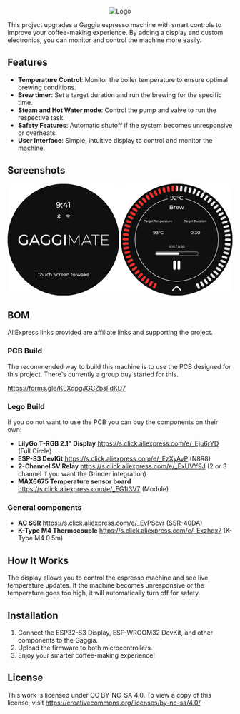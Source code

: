 <p align="center"><img src="docs/assets/logo.png" alt="Logo" width="250px" /></p>


This project upgrades a Gaggia espresso machine with smart controls to improve your coffee-making experience. By adding a display and custom electronics, you can monitor and control the machine more easily.

## Features

- **Temperature Control**: Monitor the boiler temperature to ensure optimal brewing conditions.
- **Brew timer**: Set a target duration and run the brewing for the specific time.
- **Steam and Hot Water mode**: Control the pump and valve to run the respective task.
- **Safety Features**: Automatic shutoff if the system becomes unresponsive or overheats.
- **User Interface**: Simple, intuitive display to control and monitor the machine.

## Screenshots

<img src="docs/assets/standby-screen.png" alt="Standby Screen" width="250px" />
<img src="docs/assets/brew-screen.png" alt="Brew Screen" width="250px" />

## BOM

AliExpress links provided are affiliate links and supporting the project.

### PCB Build

The recommended way to build this machine is to use the PCB designed for this project. There's currently a group buy started for this.

https://forms.gle/KEXdpgJGCZbsFdKD7

### Lego Build

If you do not want to use the PCB you can buy the components on their own:

- **LilyGo T-RGB 2.1" Display** https://s.click.aliexpress.com/e/_Eju6rYD (Full Circle)
- **ESP-S3 DevKit** https://s.click.aliexpress.com/e/_EzXyAvP (N8R8)
- **2-Channel 5V Relay** https://s.click.aliexpress.com/e/_ExUVY9J (2 or 3 channel if you want the Grinder integration)
- **MAX6675 Temperature sensor board** https://s.click.aliexpress.com/e/_EG1t3V7 (Module)

### General components

- **AC SSR** https://s.click.aliexpress.com/e/_EvPScvr (SSR-40DA)
- **K-Type M4 Thermocouple** https://s.click.aliexpress.com/e/_Exzhqx7 (K-Type M4 0.5m)

## How It Works

The display allows you to control the espresso machine and see live temperature updates. If the machine becomes unresponsive or the temperature goes too high, it will automatically turn off for safety.

## Installation

1. Connect the ESP32-S3 Display, ESP-WROOM32 DevKit, and other components to the Gaggia.
2. Upload the firmware to both microcontrollers.
3. Enjoy your smarter coffee-making experience!

## License

This work is licensed under CC BY-NC-SA 4.0. To view a copy of this license, visit https://creativecommons.org/licenses/by-nc-sa/4.0/
